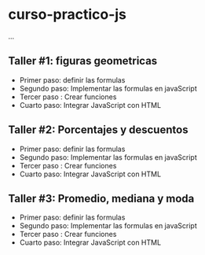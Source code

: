 # curso-practico-js

...

## Taller #1: figuras geometricas


- Primer paso: definir las formulas
- Segundo paso: Implementar las formulas en javaScript
- Tercer paso : Crear funciones
- Cuarto paso: Integrar JavaScript con HTML 

## Taller #2: Porcentajes y descuentos


- Primer paso: definir las formulas
- Segundo paso: Implementar las formulas en javaScript
- Tercer paso : Crear funciones
- Cuarto paso: Integrar JavaScript con HTML

## Taller #3: Promedio, mediana y moda


- Primer paso: definir las formulas
- Segundo paso: Implementar las formulas en javaScript
- Tercer paso : Crear funciones
- Cuarto paso: Integrar JavaScript con HTML